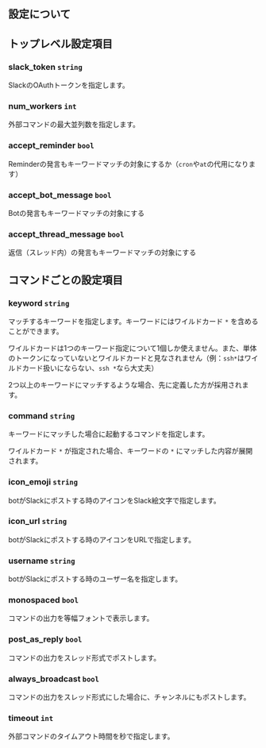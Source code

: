 ## 設定について

## トップレベル設定項目

### slack_token `string`

SlackのOAuthトークンを指定します。

### num_workers `int`

外部コマンドの最大並列数を指定します。

### accept_reminder `bool`

Reminderの発言もキーワードマッチの対象にするか（`cron`や`at`の代用になります）

### accept_bot_message `bool`

Botの発言もキーワードマッチの対象にする

### accept_thread_message `bool`

返信（スレッド内）の発言もキーワードマッチの対象にする

## コマンドごとの設定項目

### keyword `string`

マッチするキーワードを指定します。キーワードにはワイルドカード `*` を含めることができます。

ワイルドカードは1つのキーワード指定について1個しか使えません。また、単体のトークンになっていないとワイルドカードと見なされません（例：`ssh*`はワイルドカード扱いにならない、`ssh *`なら大丈夫）

2つ以上のキーワードにマッチするような場合、先に定義した方が採用されます。

### command `string`

キーワードにマッチした場合に起動するコマンドを指定します。

ワイルドカード `*` が指定された場合、キーワードの `*` にマッチした内容が展開されます。

### icon_emoji `string`

botがSlackにポストする時のアイコンをSlack絵文字で指定します。

### icon_url `string`

botがSlackにポストする時のアイコンをURLで指定します。

### username `string`

botがSlackにポストする時のユーザー名を指定します。

### monospaced `bool`

コマンドの出力を等幅フォントで表示します。

### post_as_reply `bool`

コマンドの出力をスレッド形式でポストします。

### always_broadcast `bool`

コマンドの出力をスレッド形式にした場合に、チャンネルにもポストします。

### timeout `int`

外部コマンドのタイムアウト時間を秒で指定します。
